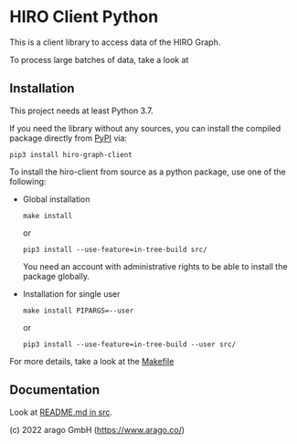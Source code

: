 # HIRO Client Python

This is a client library to access data of the HIRO Graph.

To process large batches of data, take a look at 

## Installation

This project needs at least Python 3.7. 

If you need the library without any sources, you can install the compiled package directly from [PyPI](https://pypi.org/project/hiro-graph-client) via:

```shell script
pip3 install hiro-graph-client
```

To install the hiro-client from source as a python package, use one of the following: 

* Global installation
    ```shell script
    make install
    ```
    or
    ```shell script
    pip3 install --use-feature=in-tree-build src/
    ```
    You need an account with administrative rights to be able to install the package globally.

* Installation for single user 

    ```shell script
    make install PIPARGS=--user
    ```
    or
    ```shell script
    pip3 install --use-feature=in-tree-build --user src/
    ```

For more details, take a look at the [Makefile](Makefile)

## Documentation

Look at [README.md in src](src).



(c) 2022 arago GmbH (https://www.arago.co/)
